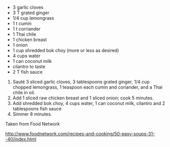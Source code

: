 * 3 garlic cloves
* 3 T grated ginger
* 1/4 cup lemongrass
* 1 t cumin
* 1 t corriander
* 1 Thai chile
* 1 chicken breast
* 1 onion
* 1 cup shredded bok choy (more or less as desired)
* 4 cups water
* 1 can coconut milk
* cilantro to taste
* 2 T fish sauce

1. Sauté 3 sliced garlic cloves, 3 tablespoons grated ginger, 1/4 cup chopped lemongrass, 1 teaspoon each cumin and coriander, and a Thai chile in oil.
2. Add 1 sliced raw chicken breast and 1 sliced onion; cook 5 minutes.
3. Add shredded bok choy, 4 cups water, 1 can coconut milk, cilantro and 2 tablespoons fish sauce
4. Simmer 8 minutes.


Taken from  Food Network

http://www.foodnetwork.com/recipes-and-cooking/50-easy-soups-31--40/index.html